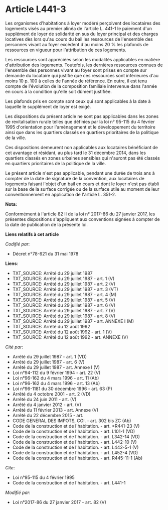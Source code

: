 # Article L441-3

Les organismes d'habitations à loyer modéré perçoivent des locataires des logements visés au premier alinéa de l'article L.
441-1 le paiement d'un supplément de loyer de solidarité en sus du loyer principal et des charges locatives dès lors qu'au
cours du bail les ressources de l'ensemble des personnes vivant au foyer excèdent d'au moins 20 % les plafonds de ressources
en vigueur pour l'attribution de ces logements. 

Les ressources sont appréciées selon les modalités applicables en matière d'attribution des logements. Toutefois, les
dernières ressources connues de l'ensemble des personnes vivant au foyer sont prises en compte sur demande du locataire qui
justifie que ces ressources sont inférieures d'au moins 10 p. 100 à celles de l'année de référence. En outre, il est tenu
compte de l'évolution de la composition familiale intervenue dans l'année en cours à la condition qu'elle soit dûment
justifiée. 

Les plafonds pris en compte sont ceux qui sont applicables à la date à laquelle le supplément de loyer est exigé. 

Les dispositions du présent article ne sont pas applicables dans les zones de revitalisation rurale telles que définies par
la loi n° 95-115 du 4 février 1995 d'orientation pour l'aménagement et le développement du territoire ainsi que dans les
quartiers classés en quartiers prioritaires de la politique de la ville. 

Ces dispositions demeurent non applicables aux locataires bénéficiant de cet avantage et résidant, au plus tard le 31
décembre 2014, dans les quartiers classés en zones urbaines sensibles qui n'auront pas été classés en quartiers prioritaires
de la politique de la ville.

Le présent article n'est pas applicable, pendant une durée de trois ans à compter de la date de signature de la convention,
aux locataires de logements faisant l'objet d'un bail en cours et dont le loyer n'est pas établi sur la base de la surface
corrigée ou de la surface utile au moment de leur conventionnement en application de l'article L. 351-2.

**Nota:**

Conformément à l'article 82 II de la loi n° 2017-86 du 27 janvier 2017, les présentes dispositions s'appliquent aux
conventions signées à compter de la date de publication de la présente loi.

**Liens relatifs à cet article**

_Codifié par_:

  - Décret n°78-621 du 31 mai 1978

**Liens**:

  - TXT_SOURCE: Arrêté du 29 juillet 1987
  - TXT_SOURCE: Arrêté du 29 juillet 1987 - art. 1 (V)
  - TXT_SOURCE: Arrêté du 29 juillet 1987 - art. 2 (V)
  - TXT_SOURCE: Arrêté du 29 juillet 1987 - art. 3 (VT)
  - TXT_SOURCE: Arrêté du 29 juillet 1987 - art. 4 (M)
  - TXT_SOURCE: Arrêté du 29 juillet 1987 - art. 5 (V)
  - TXT_SOURCE: Arrêté du 29 juillet 1987 - art. 6 (V)
  - TXT_SOURCE: Arrêté du 29 juillet 1987 - art. 7 (V)
  - TXT_SOURCE: Arrêté du 29 juillet 1987 - art. 8 (V)
  - TXT_SOURCE: Arrêté du 29 juillet 1987 - art. ANNEXE I (M)
  - TXT_SOURCE: Arrêté du 12 août 1992
  - TXT_SOURCE: Arrêté du 12 août 1992 - art. 1 (V)
  - TXT_SOURCE: Arrêté du 12 août 1992 - art. ANNEXE (V)

_Cité par_:

  - Arrêté du 29 juillet 1987 - art. 1 (VD)
  - Arrêté du 29 juillet 1987 - art. 6 (V)
  - Arrêté du 29 juillet 1987 - art. Annexe I (V)
  - Loi n°94-112 du 9 février 1994 - art. 22 (V)
  - Loi n°96-162 du 4 mars 1996 - art. 11 (Ab)
  - Loi n°96-162 du 4 mars 1996 - art. 13 (Ab)
  - Loi n°96-1181 du 30 décembre 1996 - art. 63 (P)
  - Arrêté du 4 octobre 2001 - art. 2 (VD)
  - Arrêté du 24 juin 2011 - art. (V)
  - Arrêté du 4 janvier 2012 - art. (V)
  - Arrêté du 11 février 2013 - art. Annexe (V)
  - Arrêté du 22 décembre 2015 - art.
  - CODE GENERAL DES IMPOTS, CGI. - art. 302 bis ZC (Ab)
  - Code de la construction et de l'habitation. - art. *R441-23 (V)
  - Code de la construction et de l'habitation. - art. L101-1 (VD)
  - Code de la construction et de l'habitation. - art. L342-14 (VD)
  - Code de la construction et de l'habitation. - art. L442-10 (V)
  - Code de la construction et de l'habitation. - art. L442-5-1 (V)
  - Code de la construction et de l'habitation. - art. L452-4 (VD)
  - Code de la construction et de l'habitation. - art. R445-11-1 (Ab)

_Cite_:

  - Loi n°95-115 du 4 février 1995
  - Code de la construction et de l'habitation. - art. L441-1

_Modifié par_:

  - Loi n°2017-86 du 27 janvier 2017 - art. 82 (V)
